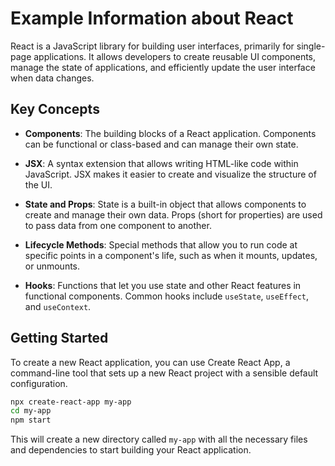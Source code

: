 # Example Information about React

React is a JavaScript library for building user interfaces, primarily for single-page applications. It allows developers to create reusable UI components, manage the state of applications, and efficiently update the user interface when data changes.

## Key Concepts

- **Components**: The building blocks of a React application. Components can be functional or class-based and can manage their own state.
  
- **JSX**: A syntax extension that allows writing HTML-like code within JavaScript. JSX makes it easier to create and visualize the structure of the UI.

- **State and Props**: State is a built-in object that allows components to create and manage their own data. Props (short for properties) are used to pass data from one component to another.

- **Lifecycle Methods**: Special methods that allow you to run code at specific points in a component's life, such as when it mounts, updates, or unmounts.

- **Hooks**: Functions that let you use state and other React features in functional components. Common hooks include `useState`, `useEffect`, and `useContext`.

## Getting Started

To create a new React application, you can use Create React App, a command-line tool that sets up a new React project with a sensible default configuration.

```bash
npx create-react-app my-app
cd my-app
npm start
```

This will create a new directory called `my-app` with all the necessary files and dependencies to start building your React application.